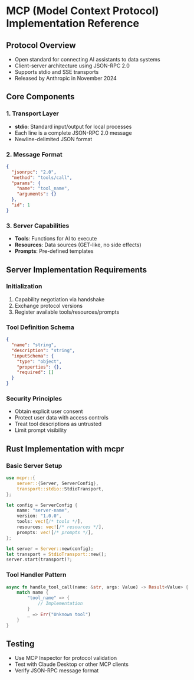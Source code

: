 # MCP (Model Context Protocol) Implementation Reference

## Protocol Overview
- Open standard for connecting AI assistants to data systems
- Client-server architecture using JSON-RPC 2.0
- Supports stdio and SSE transports
- Released by Anthropic in November 2024

## Core Components

### 1. Transport Layer
- **stdio**: Standard input/output for local processes
- Each line is a complete JSON-RPC 2.0 message
- Newline-delimited JSON format

### 2. Message Format
```json
{
  "jsonrpc": "2.0",
  "method": "tools/call",
  "params": {
    "name": "tool_name",
    "arguments": {}
  },
  "id": 1
}
```

### 3. Server Capabilities
- **Tools**: Functions for AI to execute
- **Resources**: Data sources (GET-like, no side effects)
- **Prompts**: Pre-defined templates

## Server Implementation Requirements

### Initialization
1. Capability negotiation via handshake
2. Exchange protocol versions
3. Register available tools/resources/prompts

### Tool Definition Schema
```json
{
  "name": "string",
  "description": "string",
  "inputSchema": {
    "type": "object",
    "properties": {},
    "required": []
  }
}
```

### Security Principles
- Obtain explicit user consent
- Protect user data with access controls
- Treat tool descriptions as untrusted
- Limit prompt visibility

## Rust Implementation with mcpr

### Basic Server Setup
```rust
use mcpr::{
    server::{Server, ServerConfig},
    transport::stdio::StdioTransport,
};

let config = ServerConfig {
    name: "server-name",
    version: "1.0.0",
    tools: vec![/* tools */],
    resources: vec![/* resources */],
    prompts: vec![/* prompts */],
};

let server = Server::new(config);
let transport = StdioTransport::new();
server.start(transport)?;
```

### Tool Handler Pattern
```rust
async fn handle_tool_call(name: &str, args: Value) -> Result<Value> {
    match name {
        "tool_name" => {
            // Implementation
        }
        _ => Err("Unknown tool")
    }
}
```

## Testing
- Use MCP Inspector for protocol validation
- Test with Claude Desktop or other MCP clients
- Verify JSON-RPC message format
